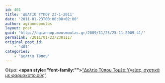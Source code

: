 ```yaml
---
id: 401
title: 'ΔΕΛΤΙΟ ΤΥΠΟΥ 23-1-2011'
date: '2011-01-23T00:00:00+02:00'
author: agiannopoulos
layout: post
guid: 'http://agiannop.mousmoulas.gr/2009/11/25/25-11-2009-41/'
permalink: /2011/01/23/230111/
original_post_id:
    - '401'
categories:
    - 'Δελτία Τύπου'
---
```


Θέμα: **<span style="font-family:""></span>**[“Δελτίο Τύπου Τομέα Υγείας, σχετικά με φαρμακοποιούς” ](/wp-content/uploads/2009/11/23012011_dt_gia_farmakopoioys.pdf)